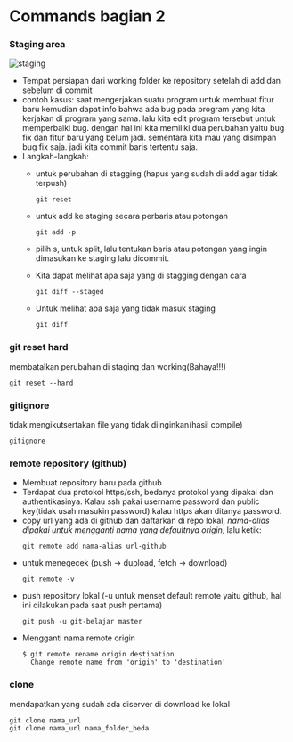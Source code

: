 Commands bagian 2
=================
### Staging area

![staging](https://github.com/helmiz/git-commands/blob/master/img/git-staging.png)

- Tempat persiapan dari working folder ke repository setelah di add dan sebelum di commit
- contoh kasus: saat mengerjakan suatu program untuk membuat fitur baru kemudian dapat info bahwa ada bug pada program yang kita kerjakan di program yang sama. lalu kita edit program tersebut untuk memperbaiki bug. dengan hal ini kita memiliki dua perubahan yaitu bug fix dan fitur baru yang belum jadi. sementara kita mau yang disimpan bug fix saja. jadi kita commit baris tertentu saja.
- Langkah-langkah:
  * untuk perubahan di stagging (hapus yang sudah di add agar tidak terpush)
    ```
    git reset
    ```
  
  * untuk add ke staging secara perbaris atau potongan
    ``` 
    git add -p
    ```

  * pilih s, untuk split, lalu tentukan baris atau potongan yang ingin dimasukan ke staging lalu dicommit.
  * Kita dapat melihat apa saja yang di stagging dengan cara
    ```
    git diff --staged
    ```

  * Untuk melihat apa saja yang tidak masuk staging
    ```
    git diff
    ```

### git reset hard
membatalkan perubahan di staging dan working(Bahaya!!!)
```
git reset --hard
```

### gitignore
tidak mengikutsertakan file yang tidak diinginkan(hasil compile)
```
gitignore
```

### remote repository (github)
- Membuat repository baru pada github
- Terdapat dua protokol https/ssh, bedanya protokol yang dipakai dan authentikasinya. Kalau ssh pakai username password dan public key(tidak usah masukin password) kalau https akan ditanya password.
- copy url yang ada di github dan daftarkan di repo lokal, _nama-alias dipakai untuk mengganti nama yang defaultnya origin_, lalu ketik:
  ```  
  git remote add nama-alias url-github
  ```
- untuk menegecek (push -> dupload, fetch -> download)
  ```
  git remote -v
  ```
- push repository lokal (-u untuk menset default remote yaitu github, hal ini dilakukan pada saat push pertama)
  ```
  git push -u git-belajar master
  ```
- Mengganti nama remote origin
  ```
  $ git remote rename origin destination
    Change remote name from 'origin' to 'destination'
  ```

### clone
mendapatkan yang sudah ada diserver di download ke lokal
```
git clone nama_url
git clone nama_url nama_folder_beda
```
